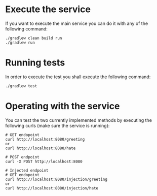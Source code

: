 # Execute the service
If you want to execute the main service you can do it with any of the following command:
```
./gradlew clean build run
./gradlew run
```

# Running tests
In order to execute the test you shall execute the following command:
```
./gradlew test
```

# Operating with the service
You can test the two currently implemented methods by executing the following curls (make sure the service is 
running):
```
# GET endopoint
curl http://localhost:8080/greeting
or
curl http://localhost:8080/hate

# POST endpoint
curl -X POST http://localhost:8080

# Injected endpoint
# GET endopoint
curl http://localhost:8080/injection/greeting
or
curl http://localhost:8080/injection/hate
```